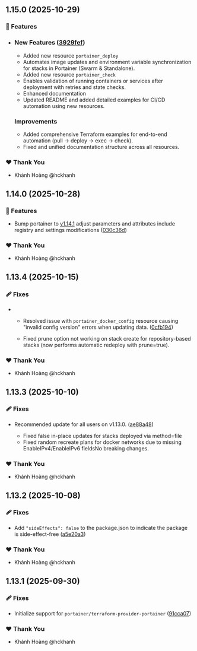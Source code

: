 ## 1.15.0 (2025-10-29)

### 🚀 Features

- ### New Features ([3929fef](https://github.com/hckhanh/pulumi-any-terraform/commit/3929fef))

  - Added new resource `portainer_deploy`
  - Automates image updates and environment variable synchronization for stacks in Portainer (Swarm & Standalone).
  - Added new resource `portainer_check`
  - Enables validation of running containers or services after deployment with retries and state checks.
  - Enhanced documentation
  - Updated README and added detailed examples for CI/CD automation using new resources.

  ### Improvements

  - Added comprehensive Terraform examples for end-to-end automation (pull → deploy → exec → check).
  - Fixed and unified documentation structure across all resources.

### ❤️ Thank You

- Khánh Hoàng @hckhanh

## 1.14.0 (2025-10-28)

### 🚀 Features

- Bump portainer to [v1.14.1](https://github.com/portainer/terraform-provider-portainer/releases/tag/v1.14.1) adjust parameters and attributes include registry and settings modifications ([030c36d](https://github.com/hckhanh/pulumi-any-terraform/commit/030c36d))

### ❤️ Thank You

- Khánh Hoàng @hckhanh

## 1.13.4 (2025-10-15)

### 🩹 Fixes

- - Resolved issue with `portainer_docker_config` resource causing "invalid config version" errors when updating data. ([0cfb194](https://github.com/hckhanh/pulumi-any-terraform/commit/0cfb194))

  - Fixed prune option not working on stack create for repository-based stacks (now performs automatic redeploy with prune=true).

### ❤️ Thank You

- Khánh Hoàng @hckhanh

## 1.13.3 (2025-10-10)

### 🩹 Fixes

- Recommended update for all users on v1.13.0. ([ae88a48](https://github.com/hckhanh/pulumi-any-terraform/commit/ae88a48))

  - Fixed false in-place updates for stacks deployed via method=file
  - Fixed random recreate plans for docker networks due to missing EnableIPv4/EnableIPv6 fieldsNo breaking changes.

### ❤️ Thank You

- Khánh Hoàng @hckhanh

## 1.13.2 (2025-10-08)

### 🩹 Fixes

- Add `"sideEffects": false` to the package.json to indicate the package is side-effect-free ([a5e20a3](https://github.com/hckhanh/pulumi-any-terraform/commit/a5e20a3))

### ❤️ Thank You

- Khánh Hoàng @hckhanh

## 1.13.1 (2025-09-30)

### 🩹 Fixes

- Initialize support for `portainer/terraform-provider-portainer` ([91cca07](https://github.com/hckhanh/pulumi-any-terraform/commit/91cca07))

### ❤️ Thank You

- Khánh Hoàng @hckhanh